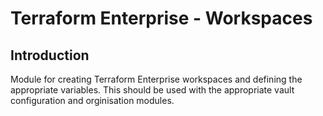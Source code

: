 # Terraform Enterprise - Workspaces

## Introduction
Module for creating Terraform Enterprise workspaces and defining the appropriate variables.
This should be used with the appropriate vault configuration and orginisation modules.
<br />

<!--- BEGIN_TF_DOCS --->
<!--- END_TF_DOCS --->